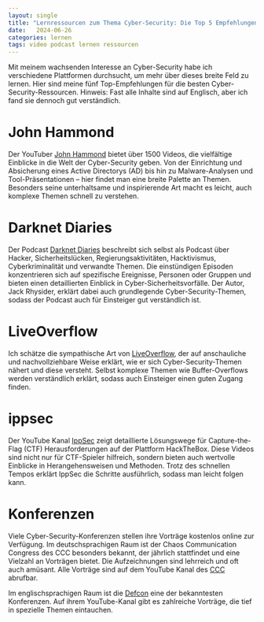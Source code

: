```yaml
---
layout: single
title: "Lernressourcen zum Thema Cyber-Security: Die Top 5 Empfehlungen"
date:   2024-06-26 
categories: lernen
tags: video podcast lernen ressourcen
---
```

Mit meinem wachsenden Interesse an Cyber-Security habe ich verschiedene Plattformen durchsucht, um mehr über dieses breite Feld zu lernen. Hier sind meine fünf Top-Empfehlungen für die besten Cyber-Security-Ressourcen. Hinweis: Fast alle Inhalte sind auf Englisch, aber ich fand sie dennoch gut verständlich.

# John Hammond
Der YouTuber [John Hammond][jh] bietet über 1500 Videos, die vielfältige Einblicke in die Welt der Cyber-Security geben. Von der Einrichtung und Absicherung eines Active Directorys (AD) bis hin zu Malware-Analysen und Tool-Präsentationen – hier findet man eine breite Palette an Themen. Besonders seine unterhaltsame und inspirierende Art macht es leicht, auch komplexe Themen schnell zu verstehen.

# Darknet Diaries
Der Podcast [Darknet Diaries][dd] beschreibt sich selbst als Podcast über Hacker, Sicherheitslücken, Regierungsaktivitäten, Hacktivismus, Cyberkriminalität und verwandte Themen. Die einstündigen Episoden konzentrieren sich auf spezifische Ereignisse, Personen oder Gruppen und bieten einen detaillierten Einblick in Cyber-Sicherheitsvorfälle. Der Autor, Jack Rhysider, erklärt dabei auch grundlegende Cyber-Security-Themen, sodass der Podcast auch für Einsteiger gut verständlich ist.

# LiveOverflow
Ich schätze die sympathische Art von [LiveOverflow][live], der auf anschauliche und nachvollziehbare Weise erklärt, wie er sich Cyber-Security-Themen nähert und diese versteht. Selbst komplexe Themen wie Buffer-Overflows werden verständlich erklärt, sodass auch Einsteiger einen guten Zugang finden.

# ippsec
Der YouTube Kanal [IppSec][ipp] zeigt detaillierte Lösungswege für Capture-the-Flag (CTF) Herausforderungen auf der Plattform HackTheBox. Diese Videos sind nicht nur für CTF-Spieler hilfreich, sondern bieten auch wertvolle Einblicke in Herangehensweisen und Methoden. Trotz des schnellen Tempos erklärt IppSec die Schritte ausführlich, sodass man leicht folgen kann. 

# Konferenzen
Viele Cyber-Security-Konferenzen stellen ihre Vorträge kostenlos online zur Verfügung. Im deutschsprachigen Raum ist der Chaos Communication Congress des CCC besonders bekannt, der jährlich stattfindet und eine Vielzahl an Vorträgen bietet. Die Aufzeichnungen sind lehrreich und oft auch amüsant. Alle Vorträge sind auf dem YouTube Kanal des [CCC][ccc] abrufbar.

Im englischsprachigen Raum ist die [Defcon][defcon] eine der bekanntesten Konferenzen. Auf ihrem YouTube-Kanal gibt es zahlreiche Vorträge, die tief in spezielle Themen eintauchen.

[jh]: https://www.youtube.com/@_JohnHammond
[dd]: https://darknetdiaries.com/
[ipp]: https://www.youtube.com/@ippsec
[live]: https://www.youtube.com/@LiveOverflow
[ccc]: https://www.youtube.com/@mediacccde
[defcon]: https://www.youtube.com/@DEFCONConference